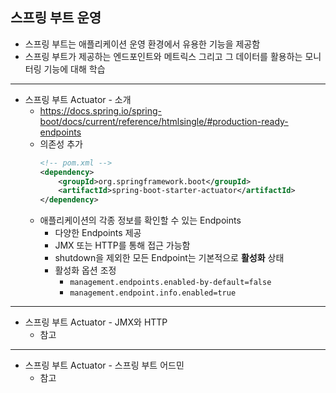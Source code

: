 ## **스프링 부트 운영**
  * 스프링 부트는 애플리케이션 운영 환경에서 유용한 기능을 제공함
  * 스프링 부트가 제공하는 엔드포인트와 메트릭스 그리고 그 데이터를 활용하는 모니터링 기능에 대해 학습
***
  * 스프링 부트 Actuator - 소개
    * https://docs.spring.io/spring-boot/docs/current/reference/htmlsingle/#production-ready-endpoints
    * 의존성 추가
      ```xml
      <!-- pom.xml -->
      <dependency>
          <groupId>org.springframework.boot</groupId>
          <artifactId>spring-boot-starter-actuator</artifactId>
      </dependency>
      ```
    * 애플리케이션의 각종 정보를 확인할 수 있는 Endpoints
      * 다양한 Endpoints 제공
      * JMX 또는 HTTP를 통해 접근 가능함
      * shutdown을 제외한 모든 Endpoint는 기본적으로 __활성화__ 상태
      * 활성화 옵션 조정
        * `management.endpoints.enabled-by-default=false`
        * `management.endpoint.info.enabled=true`
***
  * 스프링 부트 Actuator - JMX와 HTTP
    * 참고
***
  * 스프링 부트 Actuator - 스프링 부트 어드민
    * 참고
